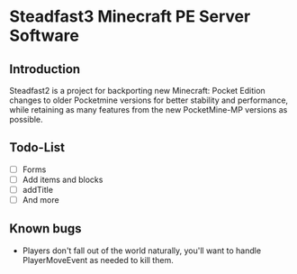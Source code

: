 # Steadfast3 Minecraft PE Server Software

## Introduction

Steadfast2 is a project for backporting new Minecraft: Pocket Edition changes to older Pocketmine versions for better stability and performance, while retaining as many features from the new PocketMine-MP versions as possible.

## Todo-List

- [ ] Forms
- [ ] Add items and blocks
- [ ] addTitle
- [ ] And more

## Known bugs

- Players don't fall out of the world naturally, you'll want to handle PlayerMoveEvent as needed to kill them.





